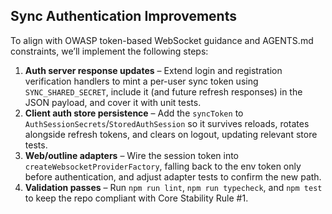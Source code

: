## Sync Authentication Improvements

To align with OWASP token-based WebSocket guidance and AGENTS.md constraints, we’ll implement the following steps:

1. **Auth server response updates** – Extend login and registration verification handlers to mint a per-user sync token using `SYNC_SHARED_SECRET`, include it (and future refresh responses) in the JSON payload, and cover it with unit tests.
2. **Client auth store persistence** – Add the `syncToken` to `AuthSessionSecrets`/`StoredAuthSession` so it survives reloads, rotates alongside refresh tokens, and clears on logout, updating relevant store tests.
3. **Web/outline adapters** – Wire the session token into `createWebsocketProviderFactory`, falling back to the env token only before authentication, and adjust adapter tests to confirm the new path.
4. **Validation passes** – Run `npm run lint`, `npm run typecheck`, and `npm test` to keep the repo compliant with Core Stability Rule #1.
